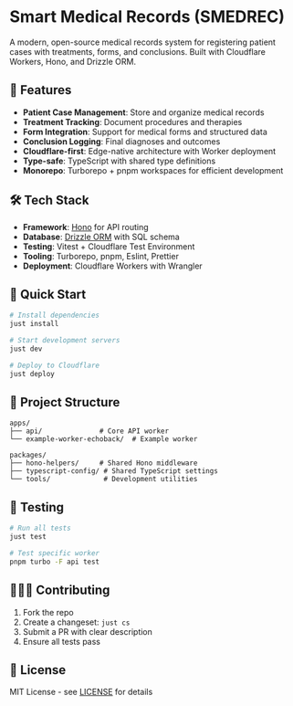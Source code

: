 # Smart Medical Records (SMEDREC)

A modern, open-source medical records system for registering patient cases with treatments, forms, and conclusions. Built with Cloudflare Workers, Hono, and Drizzle ORM.

## 🏥 Features

- **Patient Case Management**: Store and organize medical records
- **Treatment Tracking**: Document procedures and therapies
- **Form Integration**: Support for medical forms and structured data
- **Conclusion Logging**: Final diagnoses and outcomes
- **Cloudflare-first**: Edge-native architecture with Worker deployment
- **Type-safe**: TypeScript with shared type definitions
- **Monorepo**: Turborepo + pnpm workspaces for efficient development

## 🛠 Tech Stack

- **Framework**: [Hono](https://hono.dev/) for API routing
- **Database**: [Drizzle ORM](https://orm.drizzle.team/) with SQL schema
- **Testing**: Vitest + Cloudflare Test Environment
- **Tooling**: Turborepo, pnpm, Eslint, Prettier
- **Deployment**: Cloudflare Workers with Wrangler

## 🚀 Quick Start

```bash
# Install dependencies
just install

# Start development servers
just dev

# Deploy to Cloudflare
just deploy
```

## 📁 Project Structure

```
apps/
├── api/              # Core API worker
└── example-worker-echoback/  # Example worker

packages/
├── hono-helpers/     # Shared Hono middleware
├── typescript-config/ # Shared TypeScript settings
└── tools/             # Development utilities
```

## 🧪 Testing

```bash
# Run all tests
just test

# Test specific worker
pnpm turbo -F api test
```

## 🧑‍🤝‍🧑 Contributing

1. Fork the repo
2. Create a changeset: `just cs`
3. Submit a PR with clear description
4. Ensure all tests pass

## 📄 License

MIT License - see [LICENSE](LICENSE) for details
